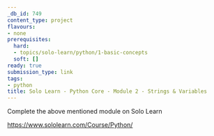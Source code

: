 ```yaml
---
_db_id: 749
content_type: project
flavours:
- none
prerequisites:
  hard:
  - topics/solo-learn/python/1-basic-concepts
  soft: []
ready: true
submission_type: link
tags:
- python
title: Solo Learn - Python Core - Module 2 - Strings & Variables
---
```


Complete the above mentioned module on Solo Learn

https://www.sololearn.com/Course/Python/